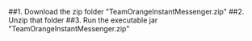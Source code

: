 ##1. Download the zip folder "TeamOrangeInstantMessenger.zip"
##2. Unzip that folder
##3. Run the executable jar "TeamOrangeInstantMessenger.zip"
